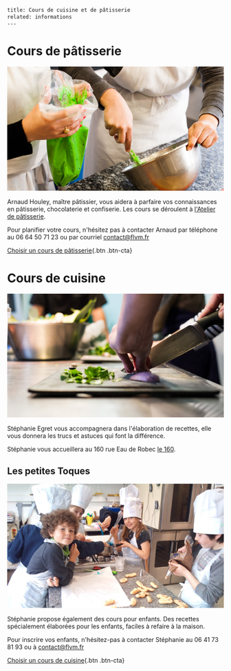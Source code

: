 	title: Cours de cuisine et de pâtisserie
	related: informations
	---
# Cours de pâtisserie

![](images/cours/cours-de-patisserie.jpg)

Arnaud Houley, maître pâtissier, vous aidera à parfaire vos connaissances en pâtisserie, chocolaterie et confiserie.
Les cours se déroulent à [l'Atelier de pâtisserie](informations#l-atelier-de-patisserie).

Pour planifier votre cours, n'hésitez pas à contacter Arnaud par téléphone au 06 64 50 71 23 ou par courriel <contact@flvm.fr>

[Choisir un cours de pâtisserie](/planning){.btn .btn-cta}

# Cours de cuisine

![Découpage des échalottes](images/cours/cours-de-cuisine.jpg)

Stéphanie Egret vous accompagnera dans l'élaboration de recettes, elle vous donnera les trucs et astuces qui font la différence.  

Stéphanie vous accueillera au 160 rue Eau de Robec [le 160](informations#le-160).

## Les petites Toques

![Les petites toques en pleine action](images/cours/les-petites-toques.jpg)

Stéphanie propose également des cours pour enfants. Des recettes spécialement élaborées pour les enfants, faciles à refaire à la maison.

Pour inscrire vos enfants, n'hésitez-pas à contacter Stéphanie au 06 41 73 81 93 ou à <contact@flvm.fr>

[Choisir un cours de cuisine](/planning){.btn .btn-cta}

